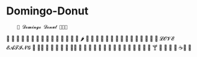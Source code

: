 # Domingo-Donut
        🍩 𝓓𝓸𝓶𝓲𝓷𝓰𝓸 𝓓𝓸𝓷𝓾𝓽 🍤🥞🍜
🍏 🍎 🍐 🍊 🍋 🍌 🍉 🍇 🍓 🍈 🍒 🍑 🍍
🍅 🍆 🌶 🌽 🍠 🍯 🍞 🧀 🍗 🍖 🍤 🍳 🍔 
🍟 🌭 🍕 🌮 🍲 𝓛𝓞𝓥𝓔 𝓔𝓐𝓣𝓘𝓝𝓖 🍣 🍱🍛 🍙 🍝 
🍚 🍘 🍢 🍡🍧 🍨 🍦 🍰 🎂 🍮 🍬 🍭 🍫  🍥
🍿 🍩 🍪 🍺 🍻 🍷 🍸 🍹 🍾 🍶 🍵 ☕️🌯 🍜 
